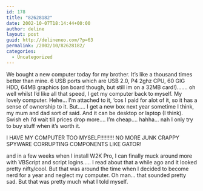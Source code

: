 ```yaml
---
id: 178
title: "82628182"
date: 2002-10-07T18:14:44+00:00
author: deline
layout: post
guid: http://delineneo.com/?p=63
permalink: /2002/10/82628182/
categories:
  - Uncategorized
---
```

We bought a new computer today for my brother. It&#8217;s like a thousand times better than mine. 6 USB ports which are USB 2.0, P4 2ghz CPU, 60 GIG HDD, 64MB graphics (on board though, but still im on a 32MB card!)&#8230;&#8230;. oh well whilst I&#8217;d like all that speed, I get my computer back to myself. My lovely computer. Hehe&#8230; I&#8217;m attached to it, &#8216;cos I paid for alot of it, so it has a sense of ownership to it. But&#8230;.. I get a new box next year sometime I think, my mum and dad sort of said. And it can be desktop or laptop (I think). Swish eh I&#8217;d wait till prices drop more&#8230;. I&#8217;m cheap&#8230;. hahha&#8230; nah I only try to buy stuff when it&#8217;s worth it.
  
I HAVE MY COMPUTER TOO MYSELF!!!!!!!!! NO MORE JUNK CRAPPY SPYWARE CORRUPTING COMPONENTS LIKE GATOR!
  
and in a few weeks when I install W2K Pro, I can finally muck around more with VBScript and script logins&#8230;.. I read about that a while ago and it looked pretty nifty/cool. But that was around the time when I decided to become nerd for a year and neglect my computer. Oh man&#8230; that sounded pretty sad. But that was pretty much what I told myself.